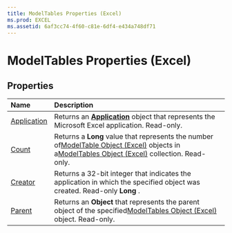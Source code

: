 ```yaml
---
title: ModelTables Properties (Excel)
ms.prod: EXCEL
ms.assetid: 6af3cc74-4f60-c81e-6df4-e434a748df71
---
```



# ModelTables Properties (Excel)

## Properties



|**Name**|**Description**|
|:-----|:-----|
|[Application](modeltables-application-property-excel.md)|Returns an  **[Application](application-object-excel.md)** object that represents the Microsoft Excel application. Read-only.|
|[Count](modeltables-count-property-excel.md)|Returns a  **Long** value that represents the number of[ModelTable Object (Excel)](modeltable-object-excel.md) objects in a[ModelTables Object (Excel)](modeltables-object-excel.md) collection. Read-only.|
|[Creator](modeltables-creator-property-excel.md)|Returns a 32-bit integer that indicates the application in which the specified object was created. Read-only  **Long** .|
|[Parent](modeltables-parent-property-excel.md)|Returns an  **Object** that represents the parent object of the specified[ModelTables Object (Excel)](modeltables-object-excel.md) object. Read-only.|

